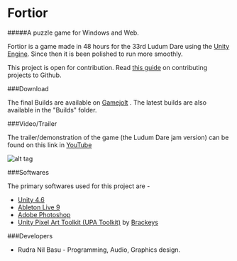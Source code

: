 # Fortior

#####A puzzle game for Windows and Web.

Fortior is a game made in 48 hours for the 33rd Ludum Dare using the [Unity Engine](http://unity3d.com). Since then it is 
been polished to run more smoothly.

This project is open for contribution. Read [this guide](https://guides.github.com/activities/contributing-to-open-source/)
on contributing projects to Github.

###Download 

The final Builds are available on [Gamejolt](http://gamejolt.com/games/fortior/88093)
. The latest builds are also available in the "Builds" folder.

###Video/Trailer

The trailer/demonstration of the game (the Ludum Dare jam version) can be found on this link in [YouTube](https://www.youtube.com/watch?v=PoKDs0qaojE)

![alt tag](https://cloud.githubusercontent.com/assets/12744655/10240274/5e61d1ea-68f7-11e5-8dfa-e82a228ef7c2.gif)

###Softwares

The primary softwares used for this project are - 
- [Unity 4.6](http://unity3d.com)
- [Ableton Live 9](https://www.ableton.com/)
- [Adobe Photoshop](http://www.adobe.com/in/products/photoshop.html)
- [Unity Pixel Art Toolkit (UPA Toolkit)](https://www.assetstore.unity3d.com/en/#!/content/27680) by [Brackeys](http://brackeys.com/)

###Developers

- Rudra Nil Basu - Programming, Audio, Graphics design.
